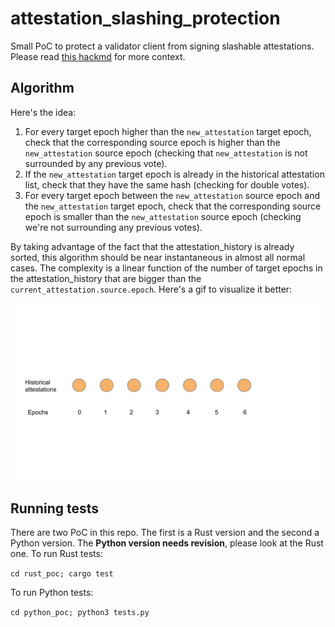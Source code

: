 # attestation_slashing_protection
Small PoC to protect a validator client from signing slashable attestations. Please read [this hackmd](https://hackmd.io/u8MTIe5IRmybzVz38-sGdQ) for more context.

## Algorithm
Here's the idea:
  1. For every target epoch higher than the `new_attestation` target epoch, check that the corresponding source epoch is higher than the `new_attestation` source epoch (checking that `new_attestation` is not surrounded by any previous vote).
  2. If the `new_attestation` target epoch is already in the historical attestation list, check that they have the same hash (checking for double votes).
  3. For every target epoch between the `new_attestation` source epoch and the `new_attestation` target epoch, check that the corresponding source epoch is smaller than the `new_attestation` source epoch (checking we're not surrounding any previous votes).


By taking advantage of the fact that the attestation_history is already sorted, this algorithm should be near instantaneous in almost all normal cases. The complexity is a linear function of the number of target epochs in the attestation_history that are bigger than the `current_attestation.source.epoch`.
Here's a gif to visualize it better:

![](attestation_algorithm.gif)


## Running tests
There are two PoC in this repo. The first is a Rust version and the second a Python version.
The **Python version needs revision**, please look at the Rust one.
To run Rust tests:

`cd rust_poc; cargo test`

To run Python tests:

`cd python_poc; python3 tests.py`
